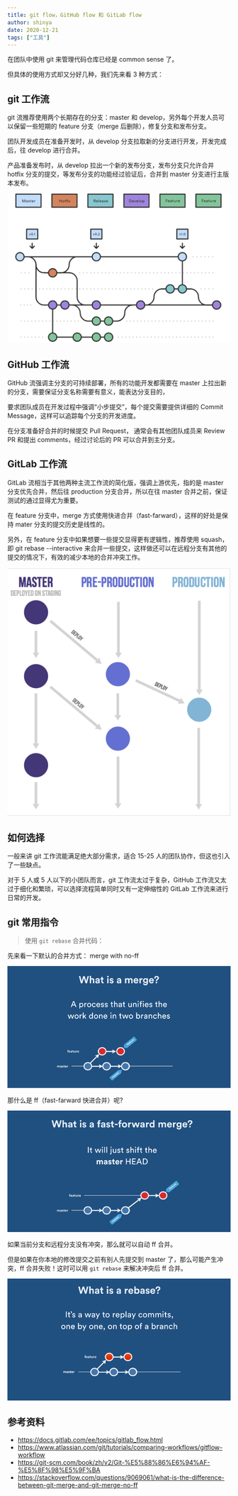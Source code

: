 ```yaml
---
title: git flow，GitHub flow 和 GitLab flow
author: shinya
date: 2020-12-21
tags: ["工具"]
---
```


在团队中使用 git 来管理代码仓库已经是 common sense 了。

但具体的使用方式却又分好几种，我们先来看 3 种方式：

## git 工作流

git 流推荐使用两个长期存在的分支：master 和 develop，另外每个开发人员可以保留一些短期的 feature 分支（merge 后删除），修复分支和发布分支。

团队开发成员在准备开发时，从 develop 分支拉取新的分支进行开发，开发完成后，往 develop 进行合并。

产品准备发布时，从 develop 拉出一个新的发布分支，发布分支只允许合并 hotfix 分支的提交，等发布分支的功能经过验证后，合并到 master 分支进行主版本发布。

![git 流](./git-flow.png)

## GitHub 工作流

GitHub 流强调主分支的可持续部署，所有的功能开发都需要在 master 上拉出新的分支，需要保证分支名称需要有意义，能表达分支目的，

要求团队成员在开发过程中强调“小步提交”，每个提交需要提供详细的 Commit Message，这样可以追踪每个分支的开发进度。

在分支准备好合并的时候提交 Pull Request， 通常会有其他团队成员来 Review PR 和提出 comments，经过讨论后的 PR 可以合并到主分支。

## GitLab 工作流

GitLab 流相当于其他两种主流工作流的简化版，强调上游优先，指的是 master 分支优先合并，然后往 production 分支合并，所以在往 master 合并之前，保证测试的通过显得尤为重要。

在 feature 分支中，merge 方式使用快进合并（fast-farward），这样的好处是保持 mater 分支的提交历史是线性的。

另外，在 feature 分支中如果想要一些提交显得更有逻辑性，推荐使用 squash，即 git rebase --interactive 来合并一些提交，这样做还可以在远程分支有其他的提交的情况下，有效的减少本地的合并冲突工作。

![分支](./env-branches.png)

## 如何选择

一般来讲 git 工作流能满足绝大部分需求，适合 15-25 人的团队协作，但这也引入了一些缺点。

对于 5 人或 5 人以下的小团队而言，git 工作流太过于复杂，GitHub 工作流又太过于细化和繁琐，可以选择流程简单同时又有一定伸缩性的 GitLab 工作流来进行日常的开发。

## git 常用指令

> 使用 `git rebase` 合并代码：

先来看一下默认的合并方式： merge with no-ff

![merge](./merge.gif)

那什么是 ff（fast-farward 快进合并）呢?

![ff](./ff.gif)

如果当前分支和远程分支没有冲突，那么就可以自动 ff 合并。

但是如果在你本地的修改提交之前有别人先提交到 master 了，那么可能产生冲突，ff 合并失败！这时可以用 `git rebase` 来解决冲突后 ff 合并。

![rebase](./rebase.gif)

## 参考资料

- <https://docs.gitlab.com/ee/topics/gitlab_flow.html>
- <https://www.atlassian.com/git/tutorials/comparing-workflows/gitflow-workflow>
- <https://git-scm.com/book/zh/v2/Git-%E5%88%86%E6%94%AF-%E5%8F%98%E5%9F%BA>
- <https://stackoverflow.com/questions/9069061/what-is-the-difference-between-git-merge-and-git-merge-no-ff>
